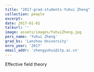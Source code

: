 ```yaml
---
title: "2017-grad-students-Yuhui Zheng"
collection: people
excerpt: 
date: 2017-01-01
talkurl: ''
image: assets/images/YuhuiZheng.jpg
pers_name: 'Yuhui Zheng'
grad_bs: 'Lanzhou University'
enro_year: '2017' 
email_addr: 'zhengyuhui@itp.ac.cn'
---
```



Effective field theory




